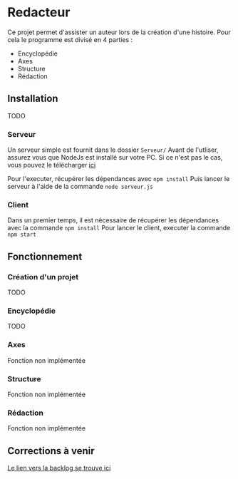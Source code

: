 # Redacteur
Ce projet permet d'assister un auteur lors de la création d'une histoire. Pour cela le programme est divisé en 4 parties :
* Encyclopédie
* Axes
* Structure
* Rédaction

## Installation
TODO

### Serveur
Un serveur simple est fournit dans le dossier `Serveur/`
Avant de l'utliser, assurez vous que NodeJs est installé sur votre PC. Si ce n'est pas le cas, vous pouvez le télécharger [ici](https://nodejs.org/en)

Pour l'executer, récupérer les dépendances avec `npm install`
Puis lancer le serveur à l'aide de la commande `node serveur.js`

### Client
Dans un premier temps, il est nécessaire de récupérer les dépendances avec la commande `npm install`
Pour lancer le client, executer la commande `npm start`

## Fonctionnement

### Création d'un projet
TODO

### Encyclopédie
TODO

### Axes
Fonction non implémentée

### Structure
Fonction non implémentée

### Rédaction
Fonction non implémentée

## Corrections à venir
[Le lien vers la backlog se trouve ici](https://github.com/AllanRENOU/Redacteur/blob/main/TODO.md)

